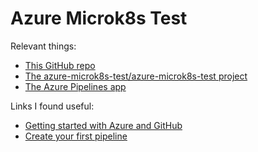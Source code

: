 # Azure Microk8s Test

Relevant things:

- [This GitHub repo](https://github.com/theopolis/azure-microk8s-test)
- [The azure-microk8s-test/azure-microk8s-test project](https://dev.azure.com/azure-microk8s-test/azure-microk8s-test)
- [The Azure Pipelines app](https://github.com/apps/azure-pipelines)

Links I found useful:

- [Getting started with Azure and GitHub](https://docs.microsoft.com/en-us/azure/devops/pipelines/repos/github?view=azure-devops&tabs=yaml)
- [Create your first pipeline](https://docs.microsoft.com/en-us/azure/devops/pipelines/create-first-pipeline)

